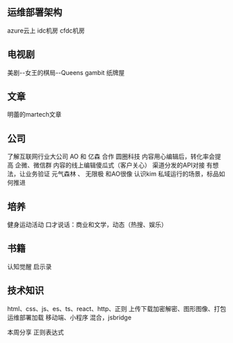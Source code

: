 ## 运维部署架构
azure云上
idc机房
cfdc机房


## 电视剧
美剧--女王的棋局--Queens gambit
纸牌屋

## 文章
明蕾的martech文章

## 公司
了解互联网行业大公司
AO 和 亿森 合作 圆圈科技
内容用心编辑后，转化率会提高
企微、微信群
内容的线上编辑傻瓜式（客户关心）
渠道分发的API对接
有想法，让业务验证
元气森林 、 无限极  和AO很像
认识kim
私域运行的场景，标品如何推进



## 培养
健身运动活动
口才说话：商业和文学，动态（热搜、娱乐）

## 书籍
认知觉醒
启示录


## 技术知识
html、css、js、es、ts、react、http、正则
上传下载加密解密、图形图像、打包运维部署加载
移动端、小程序
混合，jsbridge

本周分享
正则表达式